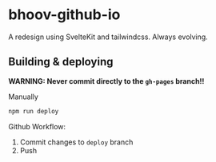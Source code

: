 # bhoov-github-io

A redesign using SvelteKit and tailwindcss. Always evolving.

## Building & deploying

**WARNING: Never commit directly to the `gh-pages` branch!!**

Manually

```bash
npm run deploy
```

Github Workflow:

1. Commit changes to `deploy` branch
2. Push
